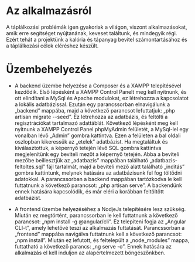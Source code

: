 # Az alkalmazásról
  A táplálkozási problémák igen gyakoriak a világon, viszont alkalmazásokat, amik erre segítséget nyújtanának, keveset találtunk, és mindegyik régi. Ezért tehát a projektünk a kalória és tápanyag bevitel számontartásához és a táplálkozási célok eléréshez készült.

# Üzembehelyezés  
  - A backend üzembe helyezése a Composer és a XAMPP telepítésével kezdődik. Első lépésként a XAMPP Control Panelt meg kell nyitnunk, és ott elindítani a MySql és Apache modulokat, ez létrehozza a kapcsolatot a lokális adatbázissal. Ezután egy parancssorban elnavigálunk a „backend” mappába, majd a következő parancsot lefuttatjuk: „php artisan migrate --seed”. Ez létrehozza az adatbázis, és feltölti a regisztrációkat tartalmazó adattáblát. Következő lépésként meg kell nyitnunk a XAMPP Control Panel phpMyAdmin felületét, a MySql-lel egy vonalban lévő „Admin” gombra kattintva. Ezen a felületen a bal oldali oszlopban kikeressük az „etelek” adatbázist. Ha megtaláltuk és kiválasztottuk, a képernyő tetején lévő SQL gombra kattintva megjelenítünk egy beviteli mezőt a képernyő tetején. Abba a beviteli mezőbe beillesztjük az „adatbazis” mappában található „adatbazis-feltoltes.sql” fájl tartalmát, majd a beviteli mező alatt található „indítás” gombra kattintunk, melynek hatására az adatbázisunk fel fog töltődni adatokkal. A parancssorban a backend mappában tartózkodva le kell futtatnunk a következő parancsot: „php artisan serve”. A backendünk ennek hatására kapcsolódik, és már eléri a korábban feltöltött adatbázist.

  - A frontend üzembe helyezéséhez a NodjeJs telepítésére lesz szükség. Miután ez megtörtént, parancssorban le kell futtatnunk a következő parancsot: „npm install -g @angular/cli”. Ez telepíteni fogja az „Angular CLI-t”, amely lehetővé teszi az alkalmazás futtatását. Parancssorban a „frontend” mappába navigálva futtatnunk kell a következő parancsot: „npm install”. Miután ez lefutott, és feltelepült a „node_modules” mappa, futtatható a következő parancs: „ng serve -o”. Ennek hatására az alkalmazás el kell induljon az alapértelmezett böngészőnkben.
